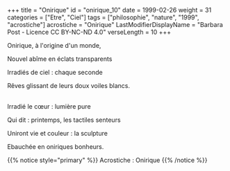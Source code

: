 +++
title = "Onirique"
id = "onirique_10"
date = 1999-02-26
weight = 31
categories = ["Etre", "Ciel"]
tags = ["philosophie", "nature", "1999", "acrostiche"]
acrostiche = "Onirique"
LastModifierDisplayName = "Barbara Post - Licence CC BY-NC-ND 4.0"
verseLength = 10
+++

Onirique, à l'origine d'un monde,

Nouvel abîme en éclats transparents

Irradiés de ciel : chaque seconde

Rêves glissant de leurs doux voiles blancs.

 \
Irradié le cœur : lumière pure

Qui dit : printemps, les tactiles senteurs

Uniront vie et couleur : la sculpture

Ebauchée en oniriques bonheurs.

{{% notice style="primary" %}}
Acrostiche : Onirique
{{% /notice %}}
